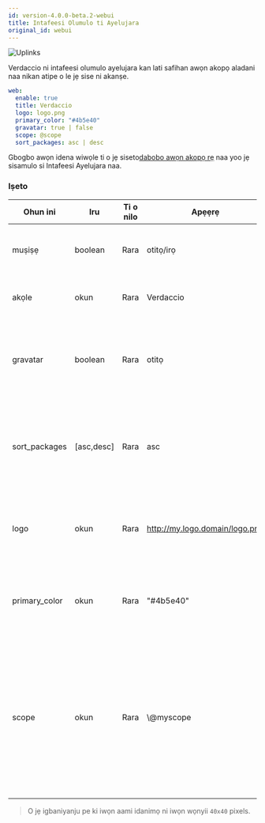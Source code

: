 ```yaml
---
id: version-4.0.0-beta.2-webui
title: Intafeesi Olumulo ti Ayelujara
original_id: webui
---
```


![Uplinks](https://user-images.githubusercontent.com/558752/52916111-fa4ba980-32db-11e9-8a64-f4e06eb920b3.png)

Verdaccio ni intafeesi olumulo ayelujara kan lati safihan awọn akopọ aladani naa nikan atipe o le jẹ sise ni akanṣe.

```yaml
web:
  enable: true
  title: Verdaccio
  logo: logo.png
  primary_color: "#4b5e40"
  gravatar: true | false
  scope: @scope
  sort_packages: asc | desc
```

Gbogbo awọn idena wiwọle ti o jẹ siseto[dabobo awọn akopọ rẹ](protect-your-dependencies.md) naa yoo jẹ sisamulo si Intafeesi Ayelujara naa.

### Iṣeto

| Ohun ini      | Iru        | Ti o nilo | Apẹẹrẹ                         | Atilẹyin   | Apejuwe                                                                                                                                      |
| ------------- | ---------- | --------- | ------------------------------ | ---------- | -------------------------------------------------------------------------------------------------------------------------------------------- |
| muṣiṣẹ        | boolean    | Rara      | otitọ/irọ                      | gbogbo     | gba lati ṣafihan intafeesi ayelujara naa                                                                                                     |
| akọle         | okun       | Rara      | Verdaccio                      | gbogbo     | Apejuwe akọle akori HTML                                                                                                                     |
| gravatar      | boolean    | Rara      | otitọ                          | `>v4`   | Gravatars yoo jẹ pipilẹṣẹ labẹ ibori ti o ba jẹ pe ohun-ini yii wa ni imusisẹ                                                                |
| sort_packages | [asc,desc] | Rara      | asc                            | `>v4`   | Nipa atilẹwa awọn akopọ aladani ti jẹ siseto lẹsẹsẹ ni ọna igasoke                                                                           |
| logo          | okun       | Rara      | http://my.logo.domain/logo.png | gbogbo     | uRI kan nibi ti aami idanimọ wa (akọle aami idanimọ)                                                                                         |
| primary_color | okun       | Rara      | "#4b5e40"                      | `>4`    | Awọ akọkọ lati lo jakejado UI naa(akọle, abbl)                                                                                               |
| scope         | okun       | Rara      | \\@myscope                   | `>v3.x` | Ti o ba n lo iforukọsilẹ yii fun scope modulu kan ni pato, yan scope naa lati ṣeto rẹ ninu akọle itọnisọna webui (note: escape @ with \\@) |

> O jẹ igbaniyanju pe ki iwọn aami idanimọ ni iwọn wọnyii `40x40` pixels.